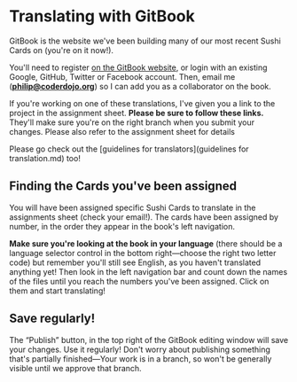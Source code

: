 # Translating with GitBook

GitBook is the website we've been building many of our most recent Sushi Cards on \(you're on it now!\).

You'll need to register [on the GitBook website](https://www.gitbook.com/join), or login with an existing Google, GitHub, Twitter or Facebook account. Then, email me \(**philip@coderdojo.org**\) so I can add you as a collaborator on the book.

If you're working on one of these translations, I've given you a link to the project in the assignment sheet. **Please be sure to follow these links.** They'll make sure you're on the right branch when you submit your changes. Please also refer to the assignment sheet for details

Please go check out the [guidelines for translators](guidelines for translation.md) too!

## Finding the Cards you've been assigned

You will have been assigned specific Sushi Cards to translate in the assignments sheet \(check your email!\). The cards have been assigned by number, in the order they appear in the book's left navigation.

**Make sure you're looking at the book in your language** (there should be a language selector control in the bottom right—choose the right two letter code) but remember you'll still see English, as you haven't translated anything yet! Then look in the left navigation bar and count down the names of the files until you reach the numbers you've been assigned. Click on them and start translating! 

## Save regularly!

The “Publish” button, in the top right of the GitBook editing window will save your changes. Use it regularly! Don't worry about publishing something that's partially finished—Your work is in a branch, so won't be generally visible until we approve that branch.

